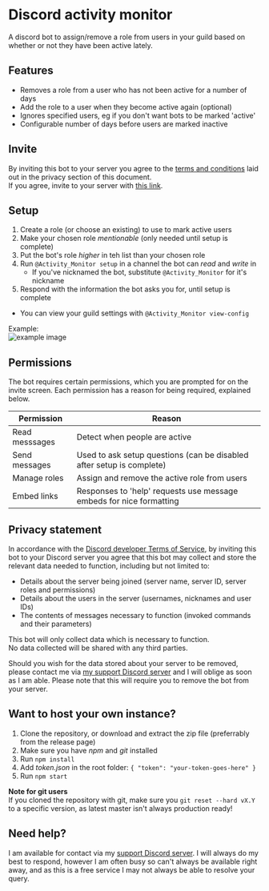 # Discord activity monitor

<!--summary-->
A discord bot to assign/remove a role from users in your guild based on whether or not they have been active lately.
<!--/summary-->

## Features

<!--features-->
- Removes a role from a user who has not been active for a number of days
- Add the role to a user when they become active again (optional)
- Ignores specified users, eg if you don't want bots to be marked 'active'
- Configurable number of days before users are marked inactive
<!--/features-->

## Invite

By inviting this bot to your server you agree to the [terms and conditions](#privacy-statement) laid out in the privacy section of this document.  
If you agree, invite to your server with [this link](https://discordapp.com/oauth2/authorize?client_id=337005754684932098&scope=bot&permissions=0x10004c00).

## Setup

1. Create a role (or choose an existing) to use to mark active users
2. Make your chosen role *mentionable* (only needed until setup is complete)
3. Put the bot's role *higher* in teh list than your chosen role
4. Run `@Activity_Monitor setup` in a channel the bot can *read* and *write* in
	- If you've nicknamed the bot, substitute `@Activity_Monitor` for it's nickname
5. Respond with the information the bot asks you for, until setup is complete

- You can view your guild settings with `@Activity_Monitor view-config`

Example:  
![example image](http://i.imgur.com/3W8jN4I.png)

## Permissions

The bot requires certain permissions, which you are prompted for on the invite screen.
Each permission has a reason for being required, explained below.

| Permission     | Reason                                                                |
|----------------|-----------------------------------------------------------------------|
| Read messsages | Detect when people are active                                         |
| Send messages  | Used to ask setup questions (can be disabled after setup is complete) |
| Manage roles   | Assign and remove the active role from users                          |
| Embed links    | Responses to 'help' requests use message embeds for nice formatting   |

## Privacy statement

In accordance with the [Discord developer Terms of Service](https://discordapp.com/developers/docs/legal), by inviting this bot to your Discord server you agree that this bot may collect and store the relevant data needed to function, including but not limited to:

- Details about the server being joined (server name, server ID, server roles and permissions)  
- Details about the users in the server (usernames, nicknames and user IDs)  
- The contents of messages necessary to function (invoked commands and their parameters)  

This bot will only collect data which is necessary to function.  
No data collected will be shared with any third parties.  

Should you wish for the data stored about your server to be removed, please contact me via [my support Discord server](https://discordapp.com/invite/SSkbwSJ) and I will oblige as soon as I am able. Please note that this will require you to remove the bot from your server.

## Want to host your own instance?

1. Clone the repository, or download and extract the zip file (preferrably from the release page)
2. Make sure you have *npm* and *git* installed
3. Run `npm install`
4. Add *token.json* in the root folder: `{ "token": "your-token-goes-here" }`
5. Run `npm start`

**Note for git users**  
If you cloned the repository with git, make sure you `git reset --hard vX.Y` to a specific version, as latest master isn't always production ready!

## Need help?

I am available for contact via my [support Discord server](https://discordapp.com/invite/SSkbwSJ). I will always do my best to respond, however I am often busy so can't always be available right away, and as this is a free service I may not always be able to resolve your query.
